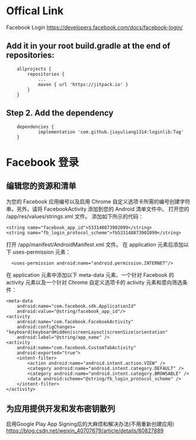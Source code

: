 # Offical Link
Facebook Login
https://developers.facebook.com/docs/facebook-login/


## Add it in your root build.gradle at the end of repositories:
```
	allprojects {
		repositories {
			...
			maven { url 'https://jitpack.io' }
		}
	}
```
## Step 2. Add the dependency
```
	dependencies {
	        implementation 'com.github.jiayuliang1314:loginlib:Tag'
	}
```
# Facebook 登录 
## 编辑您的资源和清单
为您的 Facebook 应用编号以及启用 Chrome 自定义选项卡所需的编号创建字符串。另外，请将 FacebookActivity 添加到您的 Android 清单文件中。
打开您的 /app/res/values/strings.xml 文件。
添加如下所示的代码：
```
<string name="facebook_app_id">533148873902099</string> 
<string name="fb_login_protocol_scheme">fb533148873902099</string>
```
打开 /app/manifest/AndroidManifest.xml 文件。
在 application 元素后添加以下 uses-permission 元素：
```
  <uses-permission android:name="android.permission.INTERNET"/>
```
在 application 元素中添加以下 meta-data 元素、一个针对 Facebook 的 activity 元素以及一个针对 Chrome 自定义选项卡的 activity 元素和意向筛选条件：
```
<meta-data 
    android:name="com.facebook.sdk.ApplicationId" 
    android:value="@string/facebook_app_id"/> 
<activity 
    android:name="com.facebook.FacebookActivity" 
    android:configChanges= "keyboard|keyboardHidden|screenLayout|screenSize|orientation" 
    android:label="@string/app_name" />
<activity 
    android:name="com.facebook.CustomTabActivity"
    android:exported="true"> 
    <intent-filter>
        <action android:name="android.intent.action.VIEW" /> 
        <category android:name="android.intent.category.DEFAULT" /> 
        <category android:name="android.intent.category.BROWSABLE" /> 
        <data android:scheme="@string/fb_login_protocol_scheme" /> 
    </intent-filter> 
</activity>
```
## 为应用提供开发和发布密钥散列
启用Google Play App Signing后的大麻烦和解决办法(不用重新创建应用)
https://blog.csdn.net/weixin_40707679/article/details/80827889